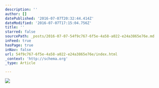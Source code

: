 ```yaml
---
description: ''
author: []
datePublished: '2016-07-07T20:32:44.414Z'
dateModified: '2016-07-07T17:15:04.756Z'
title: ''
starred: false
sourcePath: _posts/2016-07-07-54f9c767-6f5e-4a58-a022-e24a3865e76e.md
inFeed: true
hasPage: true
inNav: false
url: 54f9c767-6f5e-4a58-a022-e24a3865e76e/index.html
_context: 'http://schema.org'
_type: Article

---
```

![](https://the-grid-user-content.s3-us-west-2.amazonaws.com/50aa0593-4148-4d77-84a6-a77cb0f1fdf1.jpg)